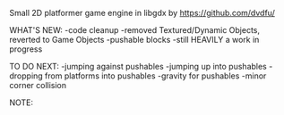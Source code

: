 Small 2D platformer game engine in libgdx by https://github.com/dvdfu/

WHAT'S NEW:
-code cleanup
-removed Textured/Dynamic Objects, reverted to Game Objects
-pushable blocks
	-still HEAVILY a work in progress

TO DO NEXT:
-jumping against pushables
-jumping up into pushables
-dropping from platforms into pushables
-gravity for pushables
-minor corner collision

NOTE:

